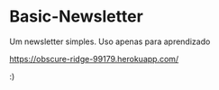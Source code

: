 # Basic-Newsletter
Um newsletter simples. Uso apenas para aprendizado

https://obscure-ridge-99179.herokuapp.com/

:)
